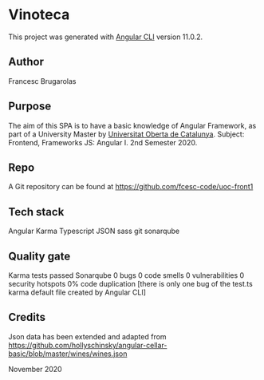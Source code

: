 # Vinoteca

This project was generated with [Angular CLI](https://github.com/angular/angular-cli) version 11.0.2.

## Author
Francesc Brugarolas

## Purpose
The aim of this SPA is to have a basic knowledge of Angular Framework, as part of a University Master by [Universitat Oberta de Catalunya](http://uoc.edu). Subject: Frontend, Frameworks JS: Angular I. 2nd Semester 2020.

## Repo
A Git repository can be found at https://github.com/fcesc-code/uoc-front1 

## Tech stack
Angular
Karma
Typescript
JSON
sass
git
sonarqube

## Quality gate
Karma tests passed
Sonarqube 0 bugs 0 code smells 0 vulnerabilities 0 security hotspots 0% code duplication 
[there is only one bug of the test.ts karma default file created by Angular CLI]

## Credits
Json data has been extended and adapted from https://github.com/hollyschinsky/angular-cellar-basic/blob/master/wines/wines.json

November 2020